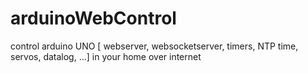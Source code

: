 arduinoWebControl
=================

control arduino UNO [ webserver, websocketserver, timers, NTP time, servos, datalog, ...] in your home over internet
